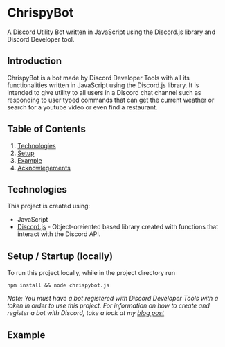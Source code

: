 # ChrispyBot
A [Discord](https://discordapp.com/) Utility Bot written in JavaScript using the Discord.js library and Discord Developer tool.

## Introduction
ChrispyBot is a bot made by Discord Developer Tools with all its functionalities written in JavaScript using the Discord.js library. It is intended to give utility to all users in a Discord chat channel such as responding to user typed commands that can get the current weather or search for a youtube video or even find a restaurant.

## Table of Contents
1. [Technologies](#technologies)
2. [Setup](#setup)
3. [Example](#example)
4. [Acknowlegements](#acknowledgements)

## Technologies<a name="technologies"></a>
This project is created using: 
* JavaScript
* [Discord.js](https://discord.js.org/#/) - Object-oreiented based library created with functions that interact with the Discord API.

## Setup / Startup (locally) <a name="setup"></a>
To run this project locally, while in the project directory run
```
npm install && node chrispybot.js
```
*Note: You must have a bot registered with Discord Developer Tools with a token in order to use this project. For information on how to create and register a bot with Discord, take a look at my [blog post](https://medium.com/@christophertruongm/my-discord-bot-project-with-discord-js-248e540c0bea)*

## Example <a name="site"></a>
